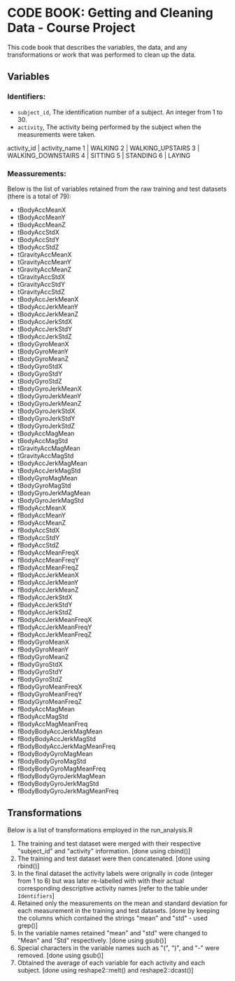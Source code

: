 # CODE BOOK: Getting and Cleaning Data - Course Project

This code book that describes the variables, the data, and any transformations or work that was performed to clean up the data.


## Variables

### Identifiers:

* `subject_id`, The identification number of a subject. An integer from 1 to 30.
* `activity`, The activity being performed by the subject when the measurements were taken.

activity_id | activity_name 
1 | WALKING
2 | WALKING_UPSTAIRS
3 | WALKING_DOWNSTAIRS
4 | SITTING
5 | STANDING
6 | LAYING

### Meassurements:

Below is the list of variables retained from the raw training and test datasets (there is a total of 79):

* tBodyAccMeanX
* tBodyAccMeanY
* tBodyAccMeanZ
* tBodyAccStdX
* tBodyAccStdY
* tBodyAccStdZ
* tGravityAccMeanX
* tGravityAccMeanY
* tGravityAccMeanZ
* tGravityAccStdX
* tGravityAccStdY
* tGravityAccStdZ
* tBodyAccJerkMeanX
* tBodyAccJerkMeanY
* tBodyAccJerkMeanZ
* tBodyAccJerkStdX
* tBodyAccJerkStdY
* tBodyAccJerkStdZ
* tBodyGyroMeanX
* tBodyGyroMeanY
* tBodyGyroMeanZ
* tBodyGyroStdX
* tBodyGyroStdY
* tBodyGyroStdZ
* tBodyGyroJerkMeanX
* tBodyGyroJerkMeanY
* tBodyGyroJerkMeanZ
* tBodyGyroJerkStdX
* tBodyGyroJerkStdY
* tBodyGyroJerkStdZ
* tBodyAccMagMean
* tBodyAccMagStd
* tGravityAccMagMean
* tGravityAccMagStd
* tBodyAccJerkMagMean
* tBodyAccJerkMagStd
* tBodyGyroMagMean
* tBodyGyroMagStd
* tBodyGyroJerkMagMean
* tBodyGyroJerkMagStd
* fBodyAccMeanX
* fBodyAccMeanY
* fBodyAccMeanZ
* fBodyAccStdX
* fBodyAccStdY
* fBodyAccStdZ
* fBodyAccMeanFreqX
* fBodyAccMeanFreqY
* fBodyAccMeanFreqZ
* fBodyAccJerkMeanX
* fBodyAccJerkMeanY
* fBodyAccJerkMeanZ
* fBodyAccJerkStdX
* fBodyAccJerkStdY
* fBodyAccJerkStdZ
* fBodyAccJerkMeanFreqX
* fBodyAccJerkMeanFreqY
* fBodyAccJerkMeanFreqZ
* fBodyGyroMeanX
* fBodyGyroMeanY
* fBodyGyroMeanZ
* fBodyGyroStdX
* fBodyGyroStdY
* fBodyGyroStdZ
* fBodyGyroMeanFreqX
* fBodyGyroMeanFreqY
* fBodyGyroMeanFreqZ
* fBodyAccMagMean
* fBodyAccMagStd
* fBodyAccMagMeanFreq
* fBodyBodyAccJerkMagMean
* fBodyBodyAccJerkMagStd
* fBodyBodyAccJerkMagMeanFreq
* fBodyBodyGyroMagMean
* fBodyBodyGyroMagStd
* fBodyBodyGyroMagMeanFreq
* fBodyBodyGyroJerkMagMean
* fBodyBodyGyroJerkMagStd
* fBodyBodyGyroJerkMagMeanFreq


## Transformations

Below is a list of transformations employed in the run_analysis.R

1. The training and test dataset were merged with their respective "subject_id" and "activity" information. [done using cbind()]
2. The training and test dataset were then concatenated. [done using rbind()]
3. In the final dataset the activity labels were orignally in code (integer from 1 to 6) but was later re-labelled with with their actual corresponding  descriptive activity names [refer to the table under `Identifiers`]
4. Retained only the measurements on the mean and standard deviation for each measurement in the training and test datasets. [done by keeping the columns which contained the strings "mean" and "std" - used grep()] 
5. In the variable names retained "mean" and "std"  were changed to "Mean" and "Std" respectively. [done using gsub()]
6. Special characters in the variable names such as "(", ")", and "-" were removed. [done using gsub()]
7. Obtained the average of each variable for each activity and each subject. [done using reshape2::melt() and reshape2::dcast()] 
